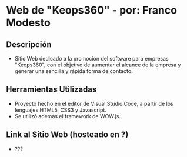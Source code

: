# Web de "Keops360" - por: Franco Modesto

## Descripción
- Sitio Web dedicado a la promoción del software para empresas "Keops360", con el objetivo de aumentar el alcance de la empresa y generar una sencilla y rápida forma de contacto.

## Herramientas Utilizadas
- Proyecto hecho en el editor de Visual Studio Code, a partir de los lenguajes HTML5, CSS3 y Javascript.
- Se utilizó además el framework de WOW.js.

## Link al Sitio Web (hosteado en ?)
- ???
